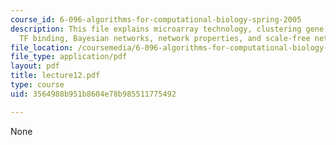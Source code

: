 ```yaml
---
course_id: 6-096-algorithms-for-computational-biology-spring-2005
description: This file explains microarray technology, clustering gene expression,
  TF binding, Bayesian networks, network properties, and scale-free networks.
file_location: /coursemedia/6-096-algorithms-for-computational-biology-spring-2005/3564988b951b8604e78b985511775492_lecture12.pdf
file_type: application/pdf
layout: pdf
title: lecture12.pdf
type: course
uid: 3564988b951b8604e78b985511775492

---
```

None